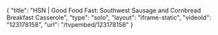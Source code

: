 {
    "title": "HSN | Good Food Fast: Southwest Sausage and Cornbread Breakfast Casserole",
    "type": "solo",
    "layout": "iframe-static",
    "videoId": "123178158",
    "url": "\/tvpembed\/123178158"
}